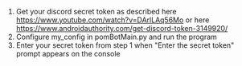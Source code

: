 1. Get your discord secret token as described here
   https://www.youtube.com/watch?v=DArlLAq56Mo or here https://www.androidauthority.com/get-discord-token-3149920/
2. Configure my_config in pomBotMain.py and run the program
3. Enter your secret token from step 1 when "Enter the secret token" prompt appears on the console
